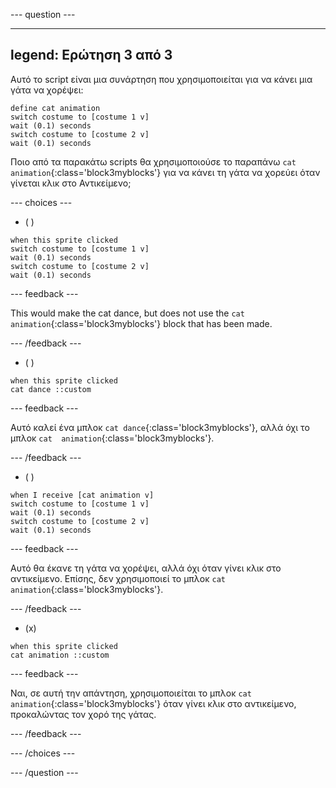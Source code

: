 
--- question ---

---
legend: Ερώτηση 3 από 3
---

Αυτό το script είναι μια συνάρτηση που χρησιμοποιείται για να κάνει μια γάτα να χορέψει:

```blocks3
define cat animation
switch costume to [costume 1 v]
wait (0.1) seconds
switch costume to [costume 2 v]
wait (0.1) seconds
```

Ποιο από τα παρακάτω scripts θα χρησιμοποιούσε το παραπάνω `cat animation`{:class='block3myblocks'} για να κάνει τη γάτα να χορεύει όταν γίνεται κλικ στο Αντικείμενο;

--- choices ---

- ( )

```blocks3
when this sprite clicked
switch costume to [costume 1 v]
wait (0.1) seconds
switch costume to [costume 2 v]
wait (0.1) seconds
```

  --- feedback ---

  This would make the cat dance, but does not use the `cat animation`{:class='block3myblocks'} block that has been made.

  --- /feedback ---

- ( )

```blocks3
when this sprite clicked
cat dance ::custom
```

  --- feedback ---

  Αυτό καλεί ένα μπλοκ `cat dance`{:class='block3myblocks'}, αλλά όχι το μπλοκ `cat 
 animation`{:class='block3myblocks'}.

  --- /feedback ---

- ( )

```blocks3
when I receive [cat animation v]
switch costume to [costume 1 v]
wait (0.1) seconds
switch costume to [costume 2 v]
wait (0.1) seconds
```

  --- feedback ---

  Αυτό θα έκανε τη γάτα να χορέψει, αλλά όχι όταν γίνει κλικ στο αντικείμενο. Επίσης, δεν χρησιμοποιεί το μπλοκ `cat animation`{:class='block3myblocks'}.

  --- /feedback ---

- (x)

```blocks3
when this sprite clicked
cat animation ::custom
```

  --- feedback ---

Ναι, σε αυτή την απάντηση, χρησιμοποιείται το μπλοκ `cat animation`{:class='block3myblocks'} όταν γίνει κλικ στο αντικείμενο, προκαλώντας τον χορό της γάτας.

  --- /feedback ---

--- /choices ---

--- /question ---
